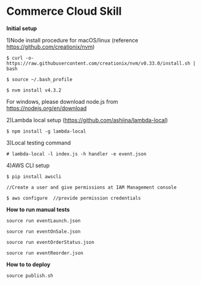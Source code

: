 # Commerce Cloud Skill

**Initial setup**

1)Node install procedure for macOS/linux (reference https://github.com/creationix/nvm)
  
  `$ curl -o- https://raw.githubusercontent.com/creationix/nvm/v0.33.0/install.sh | bash`
  
  `$ source ~/.bash_profile`
  
  `$ nvm install v4.3.2`

  For windows, please download node.js from https://nodejs.org/en/download

2)Lambda local setup (https://github.com/ashiina/lambda-local)
  
  `$ npm install -g lambda-local`

3)Local testing command

  `# lambda-local -l index.js -h handler -e event.json`

4)AWS CLI setup
  
  `$ pip install awscli`
  
  `//Create a user and give permissions at IAM Management console`
  
  `$ aws configure  //provide permission credentials`


**How to run manual tests**

`source run eventLaunch.json`

`source run eventOnSale.json`

`source run eventOrderStatus.json`

`source run eventReorder.json`

**How to to deploy**

`source publish.sh`
